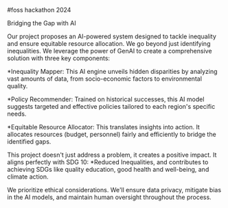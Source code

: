 #foss hackathon 2024

Bridging the Gap with AI

Our project proposes an AI-powered system designed to tackle inequality and ensure equitable resource allocation. We go beyond just identifying inequalities. We leverage the power of GenAI to create a comprehensive solution with three key components:

*Inequality Mapper: This AI engine unveils hidden disparities by analyzing vast amounts of data, from socio-economic factors to environmental quality.

*Policy Recommender: Trained on historical successes, this AI model suggests targeted and effective policies tailored to each region's specific needs.

*Equitable Resource Allocator: This translates insights into action. It allocates resources (budget, personnel) fairly and efficiently to bridge the identified gaps.

This project doesn't just address a problem, it creates a positive impact. It aligns perfectly with SDG 10: *Reduced Inequalities, and contributes to achieving SDGs like quality education, good health and well-being, and climate action.

We prioritize ethical considerations. We'll ensure data privacy, mitigate bias in the AI models, and maintain human oversight throughout the process.
